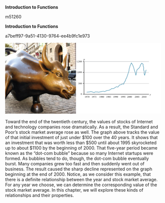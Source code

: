 **Introduction to Functions**

  m51260
  

**Introduction to Functions**

  
  a7beff97-9a51-4130-9764-ee4b9fc1e973

    

![Standard and Poor’s Index with dividends reinvested (credit "bull": modification of work by Prayitno Hadinata; credit "graph": modification of work by MeasuringWorth)](../../media/CNX_Precalc_Figure_01_00_001n.jpg)

Toward the end of the twentieth century, the values of stocks of Internet and technology companies rose dramatically. As a result, the Standard and Poor’s stock market average rose as well. The graph above tracks the value of that initial investment of just under $100 over the 40 years. It shows that an investment that was worth less than $500 until about 1995 skyrocketed up to about $1100 by the beginning of 2000. That five-year period became known as the “dot-com bubble” because so many Internet startups were formed. As bubbles tend to do, though, the dot-com bubble eventually burst. Many companies grew too fast and then suddenly went out of business. The result caused the sharp decline represented on the graph beginning at the end of 2000.
Notice, as we consider this example, that there is a definite relationship between the year and stock market average. For any year we choose, we can determine the corresponding value of the stock market average. In this chapter, we will explore these kinds of relationships and their properties.
